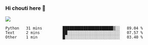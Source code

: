 ### Hi chouti here 👋

![](https://github-readme-stats.vercel.app/api?username=l0nl1f3)

<!--START_SECTION:waka-->
```text
Python   31 mins         ██████████████████████▒░░   89.04 % 
Text     2 mins          ██░░░░░░░░░░░░░░░░░░░░░░░   07.57 % 
Other    1 min           █░░░░░░░░░░░░░░░░░░░░░░░░   03.40 % 
```
<!--END_SECTION:waka-->

<!--
**l0nl1f3/l0nl1f3** is a ✨ _special_ ✨ repository because its `README.md` (this file) appears on your GitHub profile.

Here are some ideas to get you started:

- 🔭 I’m currently working on ...
- 🌱 I’m currently learning ...
- 👯 I’m looking to collaborate on ...
- 🤔 I’m looking for help with ...
- 💬 Ask me about ...
- 📫 How to reach me: ...
- 😄 Pronouns: ...
- ⚡ Fun fact: ...
-->
